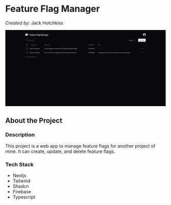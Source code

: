 # Feature Flag Manager

_Created by_: Jack Hotchkiss

![Screenshot](/public/screenshot.png)

## About the Project

### Description

This project is a web app to manage feature flags for another project of mine. It can create, update, and delete feature flags.

### Tech Stack

- Nextjs
- Tailwind
- Shadcn
- Firebase
- Typescript
